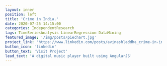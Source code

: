 ```yaml
---
layout: inner
position: left
title: 'Crime in India.'
date: 2020-07-25 14:15:00
categories: IndependentResearch
tags: TimeSeriesAnalysis LinearRegression DataMining 
featured_image: '/img/posts/piechart.jpg'
project_link: 'https://www.linkedin.com/posts/avinashladdha_crime-in-india-activity-6662678356263337984-2WkC'
button_icon: 'linkedin'
button_text: 'Visit Project'
lead_text: 'A digital music player built using AngularJS'
---
```

